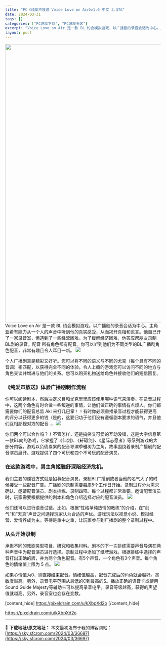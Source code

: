 ```yaml
---
title: "PC《纯爱声放送 Voice Love on Air》v1.0 中文 3.37G"
date: 2024-03-31
tags: []
categories: ["PC游戏下载", "PC游戏专区"]
excerpt: "Voice Love on Air 是一款 BL 约会模拟游戏，以广播剧的录音会话为中心。主角亚希有能力从一个人的声音中听到他的真实感受，从而揭开真相和谎言。他自己开了一家录音室，但遇到了一些经营困难。为了缓解经济困难，他答应帮朋友录制BL剧的录音。配音 所有角色都有配音。你可以听到他们为不同类型的&hellip;"
layout: post
---
```


<img class="size-full wp-image-36698 aligncenter" src="https://sky.sfcrom.com/wp-content/uploads/2024/03/2024033103290248.webp" alt="" width="600" height="900" />
Voice Love on Air 是一款 BL 约会模拟游戏，以广播剧的录音会话为中心。主角亚希有能力从一个人的声音中听到他的真实感受，从而揭开真相和谎言。他自己开了一家录音室，但遇到了一些经营困难。为了缓解经济困难，他答应帮朋友录制BL剧的录音。配音 所有角色都有配音。你可以听到他们为不同类型的BL广播剧角色配音，非常有趣且令人耳目一新。

<img src="https://sky.sfcrom.com/wp-content/uploads/2024/03/20240331113236-1f733.jpeg" />

个人广播剧真是精彩又好听。您可以将不同的语义与不同的尤克（每个具有不同的音调）相匹配，以获得完全不同的体验。令人上瘾的游戏您可以访问不同的地方与角色交谈并增进与他们的关系。您可以购买礼物送给角色并接收他们的短信回复。
<h3>《纯爱声放送》体验广播剧制作流程</h3>
你可以阅读剧本，然后决定义目和尤克里里应该使用哪种语气来演奏。在录音过程中，这两个角色有时会做一些叛逆的事情，让他们做正确的事情有点烦人。你们都需要你们的配音总监 Aki 来打几巴掌！！有时你必须重播录音过程才能获得更高的评分以获得更多的钱（是的，这要归功于他们没有遵循剧本要求的语气，并且他们互相鄙视对方的配音.....

<img src="https://sky.sfcrom.com/wp-content/uploads/2024/03/20240331113239-c529c.jpeg" />

你们两个可以合作吗？！不管怎样，还是搞笑又可爱的互动没错，这是大宇信息第一款BL向的游戏，它掌握了《仙剑》、《轩辕剑》、《星际志愿者》等系列游戏的大部分内容。游戏以负债累累的配音导演季雅树为主角，故事围绕着录制广播剧的配音演员展开。游戏提供了四个可玩和四个不可玩的配音演员。
<h3>在这款游戏中，男主角姬雅舒深陷经济危机。</h3>
我们主要的赚钱方式就是招募配音演员，录制BL广播剧或者当他的名气大了的时候接受一些配音广告。广播剧的录制需要每周5个工作日开始。录制过程分为需求确认、邀请配音演员、剧本排练、录制四项。每个过程都非常重要。邀请配音演员时，玩家需要根据提供的剧本和角色介绍选择对应的配音演员。

<img src="https://sky.sfcrom.com/wp-content/uploads/2024/03/20240331113241-4218a.jpeg" />

他们还可以进行语音试镜。比如，根据“性格单纯热情的教练”的介绍，在“剑气”和“天真”声音之间选择玩家认为合适的声优。游戏玩法以视觉小说、模拟经营、爱情养成为主。等待是重中之重，让玩家参与到广播剧的整个录制过程中。
<h3>从头开始录制</h3>
承担不同的戏剧类型项目、研究和收集材料。剧本的下一次排练需要声音导演在两种声音中为配音演员进行选择。录制过程中添加了纸牌游戏。根据排练中选择的声音打出正确的牌，并为两个角色配音。有5个声音，一个角色有3个声音。每个角色的情绪值上限为 5 点。

<img src="https://sky.sfcrom.com/wp-content/uploads/2024/03/20240331113244-e2ef5.jpeg" />

如果心情值为0，则直接结束配音。情绪值越高，配音完成后的角色就会越好。灵敏度越高。另外，录音电平范围从最低的C到最高的S。播放正确的语音卡或使用Sound Guide Majesty等辅助卡可以提高录音电平。录音等级越高，获得的声望值就越高。另外，录音室也会存在变数。

[content_hide]
https://pixeldrain.com/u/kXbpXd2o
[/content_hide]

<!--wechatfans start-->
https://pixeldrain.com/u/kXbpXd2o
<!--wechatfans end-->

---
📖 **下载地址/原文地址：** 本文最初发布于我的博客网站：[https://sky.sfcrom.com/2024/03/36697](https://sky.sfcrom.com/2024/03/36697)
